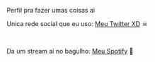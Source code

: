 Perfil pra fazer umas coisas ai

Unica rede social que eu uso:
[Meu Twitter XD](https://twitter.com/quartz7k) ☠

<br>

Da um stream ai no bagulho:
[Meu Spotify](https://open.spotify.com/intl-pt/artist/7rNPgXz5xvJzozn6IQxkUm) 🎵
